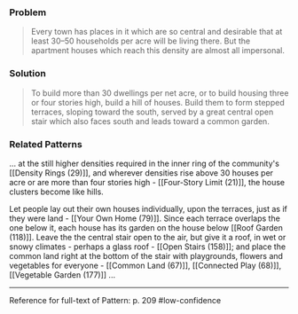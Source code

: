 ### Problem
>Every town has places in it which are so central and desirable that at least 30–50 households per acre will be living there. But the apartment houses which reach this density are almost all impersonal.

### Solution
>To build more than 30 dwellings per net acre, or to build housing three or four stories high, build a hill of houses. Build them to form stepped terraces, sloping toward the south, served by a great central open stair which also faces south and leads toward a common garden.

### Related Patterns
... at the still higher densities required in the inner ring of the community's [[Density Rings (29)]], and wherever densities rise above 30 houses per acre or are more than four stories high - [[Four-Story Limit (21)]], the house clusters become like hills.

Let people lay out their own houses individually, upon the terraces, just as if they were land - [[Your Own Home (79)]]. Since each terrace overlaps the one below it, each house has its garden on the house below [[Roof Garden (118)]]. Leave the the central stair open to the air, but give it a roof, in wet or snowy climates - perhaps a glass roof - [[Open Stairs (158)]]; and place the common land right at the bottom of the stair with playgrounds, flowers and vegetables for everyone - [[Common Land (67)]], [[Connected Play (68)]], [[Vegetable Garden (177)]] ...

---
Reference for full-text of Pattern: p. 209 #low-confidence 
